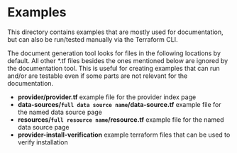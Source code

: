 # Examples

This directory contains examples that are mostly used for documentation, but can
also be run/tested manually via the Terraform CLI.

The document generation tool looks for files in the following locations by
default. All other \*.tf files besides the ones mentioned below are ignored by
the documentation tool. This is useful for creating examples that can run and/or
are testable even if some parts are not relevant for the documentation.

- **provider/provider.tf** example file for the provider index page
- **data-sources/`full data source name`/data-source.tf** example file for the
  named data source page
- **resources/`full resource name`/resource.tf** example file for the named data
  source page
- **provider-install-verification** example terraform files that can be used to
  verify installation
